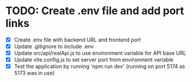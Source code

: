 # TODO: Create .env file and add port links

- [x] Create .env file with backend URL and frontend port
- [x] Update .gitignore to include .env
- [x] Update src/api/realApi.js to use environment variable for API base URL
- [x] Update vite.config.js to set server port from environment variable
- [x] Test the application by running 'npm run dev' (running on port 5174 as 5173 was in use)
